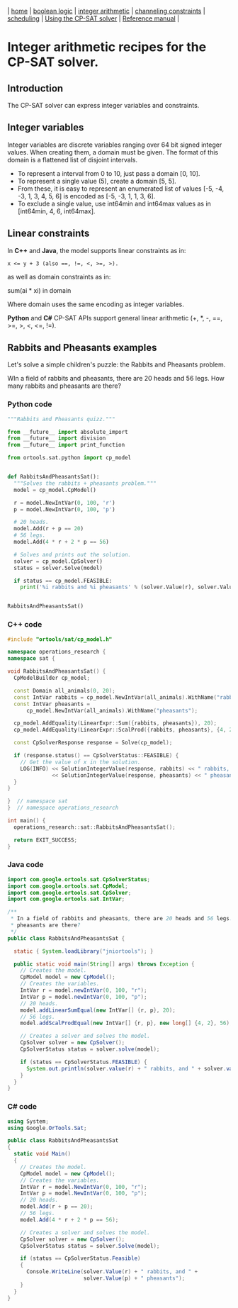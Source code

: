 | [home](README.md) | [boolean logic](boolean_logic.md) | [integer arithmetic](integer_arithmetic.md) | [channeling constraints](channeling.md) | [scheduling](scheduling.md) | [Using the CP-SAT solver](solver.md) | [Reference manual](reference.md) |


# Integer arithmetic recipes for the CP-SAT solver.



## Introduction

The CP-SAT solver can express integer variables and constraints.

## Integer variables

Integer variables are discrete variables ranging over 64 bit signed integer
values. When creating them, a domain must be given. The format of this domain is
a flattened list of disjoint intervals.

-   To represent a interval from 0 to 10, just pass a domain [0, 10].
-   To represent a single value (5), create a domain [5, 5].
-   From these, it is easy to represent an enumerated list of values [-5, -4,
    -3, 1, 3, 4, 5, 6] is encoded as [-5, -3, 1, 1, 3, 6].
-   To exclude a single value, use int64min and int64max values as in [int64min,
    4, 6, int64max].

## Linear constraints

In **C++** and **Java**, the model supports linear constraints as in:

    x <= y + 3 (also ==, !=, <, >=, >).

as well as domain constraints as in:

sum(ai * xi) in domain

Where domain uses the same encoding as integer variables.

**Python** and **C\#** CP-SAT APIs support general linear arithmetic (+, *, -,
==, >=, >, <, <=, !=).

## Rabbits and Pheasants examples

Let's solve a simple children's puzzle: the Rabbits and Pheasants problem.

WIn a field of rabbits and pheasants, there are 20 heads and 56 legs. How many
rabbits and pheasants are there?

### Python code

```python
"""Rabbits and Pheasants quizz."""

from __future__ import absolute_import
from __future__ import division
from __future__ import print_function

from ortools.sat.python import cp_model


def RabbitsAndPheasantsSat():
  """Solves the rabbits + pheasants problem."""
  model = cp_model.CpModel()

  r = model.NewIntVar(0, 100, 'r')
  p = model.NewIntVar(0, 100, 'p')

  # 20 heads.
  model.Add(r + p == 20)
  # 56 legs.
  model.Add(4 * r + 2 * p == 56)

  # Solves and prints out the solution.
  solver = cp_model.CpSolver()
  status = solver.Solve(model)

  if status == cp_model.FEASIBLE:
    print('%i rabbits and %i pheasants' % (solver.Value(r), solver.Value(p)))


RabbitsAndPheasantsSat()
```

### C++ code

```cpp
#include "ortools/sat/cp_model.h"

namespace operations_research {
namespace sat {

void RabbitsAndPheasantsSat() {
  CpModelBuilder cp_model;

  const Domain all_animals(0, 20);
  const IntVar rabbits = cp_model.NewIntVar(all_animals).WithName("rabbits");
  const IntVar pheasants =
      cp_model.NewIntVar(all_animals).WithName("pheasants");

  cp_model.AddEquality(LinearExpr::Sum({rabbits, pheasants}), 20);
  cp_model.AddEquality(LinearExpr::ScalProd({rabbits, pheasants}, {4, 2}), 56);

  const CpSolverResponse response = Solve(cp_model);

  if (response.status() == CpSolverStatus::FEASIBLE) {
    // Get the value of x in the solution.
    LOG(INFO) << SolutionIntegerValue(response, rabbits) << " rabbits, and "
              << SolutionIntegerValue(response, pheasants) << " pheasants";
  }
}

}  // namespace sat
}  // namespace operations_research

int main() {
  operations_research::sat::RabbitsAndPheasantsSat();

  return EXIT_SUCCESS;
}
```

### Java code

```java
import com.google.ortools.sat.CpSolverStatus;
import com.google.ortools.sat.CpModel;
import com.google.ortools.sat.CpSolver;
import com.google.ortools.sat.IntVar;

/**
 * In a field of rabbits and pheasants, there are 20 heads and 56 legs. How many rabbits and
 * pheasants are there?
 */
public class RabbitsAndPheasantsSat {

  static { System.loadLibrary("jniortools"); }

  public static void main(String[] args) throws Exception {
    // Creates the model.
    CpModel model = new CpModel();
    // Creates the variables.
    IntVar r = model.newIntVar(0, 100, "r");
    IntVar p = model.newIntVar(0, 100, "p");
    // 20 heads.
    model.addLinearSumEqual(new IntVar[] {r, p}, 20);
    // 56 legs.
    model.addScalProdEqual(new IntVar[] {r, p}, new long[] {4, 2}, 56);

    // Creates a solver and solves the model.
    CpSolver solver = new CpSolver();
    CpSolverStatus status = solver.solve(model);

    if (status == CpSolverStatus.FEASIBLE) {
      System.out.println(solver.value(r) + " rabbits, and " + solver.value(p) + " pheasants");
    }
  }
}
```

### C\# code

```cs
using System;
using Google.OrTools.Sat;

public class RabbitsAndPheasantsSat
{
  static void Main()
  {
    // Creates the model.
    CpModel model = new CpModel();
    // Creates the variables.
    IntVar r = model.NewIntVar(0, 100, "r");
    IntVar p = model.NewIntVar(0, 100, "p");
    // 20 heads.
    model.Add(r + p == 20);
    // 56 legs.
    model.Add(4 * r + 2 * p == 56);

    // Creates a solver and solves the model.
    CpSolver solver = new CpSolver();
    CpSolverStatus status = solver.Solve(model);

    if (status == CpSolverStatus.Feasible)
    {
      Console.WriteLine(solver.Value(r) + " rabbits, and " +
                        solver.Value(p) + " pheasants");
    }
  }
}
```
